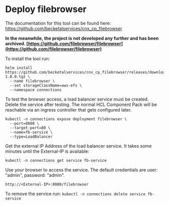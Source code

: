 Deploy filebrowser
==================

The documentation for this tool can be found here: <https://github.com/becketalservices/cnx_cp_filebrowser>

**In the meanwhile, the project is not developed any further and has been archived. [https://github.com/filebrowser/filebrowser](https://github.com/filebrowser/filebrowser)**

To install the tool run: 

```
helm install https://github.com/becketalservices/cnx_cp_filebrowser/releases/download/v1.0.0/filebrowser-1.0.0.tgz \
  --name filebrowser \
  --set storageClassName=aws-efs \
  --namespace connections

```

To test the browser access, a load balancer service must be created.  
Delete the service after testing. The normal HCL Component Pack will be reachable via an ingress controller that gets configured later.

```
kubectl -n connections expose deployment filebrowser \
  --port=8080 \
  --target-port=80 \
  --name=fb-service \
  --type=LoadBalancer

```

Get the external IP Address of the load balancer service. It takes some minutes until the External-IP is available:

```
kubectl -n connections get service fb-service

```

Use your browser to access the service. The default credentials are user: "admin", password: "admin".

```
http://<External-IP>:8080/filebrowser

```

To remove the service run: `kubectl -n connections delete service fb-service`
